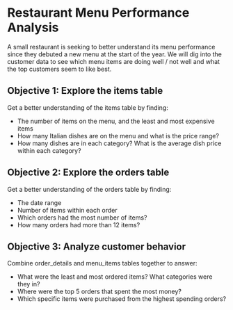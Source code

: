 # Restaurant Menu Performance Analysis

A small restaurant is seeking to better understand its menu performance since they debuted a new menu at the start of the year. We will dig into the customer data to see which menu items are doing well / not well and what the top customers seem to like best.

## Objective 1: Explore the items table

Get a better understanding of the items table by finding:

- The number of items on the menu, and the least and most expensive items
- How many Italian dishes are on the menu and what is the price range?
- How many dishes are in each category? What is the average dish price within each category?

## Objective 2: Explore the orders table

Get a better understanding of the orders table by finding:

- The date range
- Number of items within each order
- Which orders had the most number of items?
- How many orders had more than 12 items?

## Objective 3: Analyze customer behavior

Combine order_details and menu_items tables together to answer:

- What were the least and most ordered items? What categories were they in?
- Where were the top 5 orders that spent the most money?
- Which specific items were purchased from the highest spending orders?
